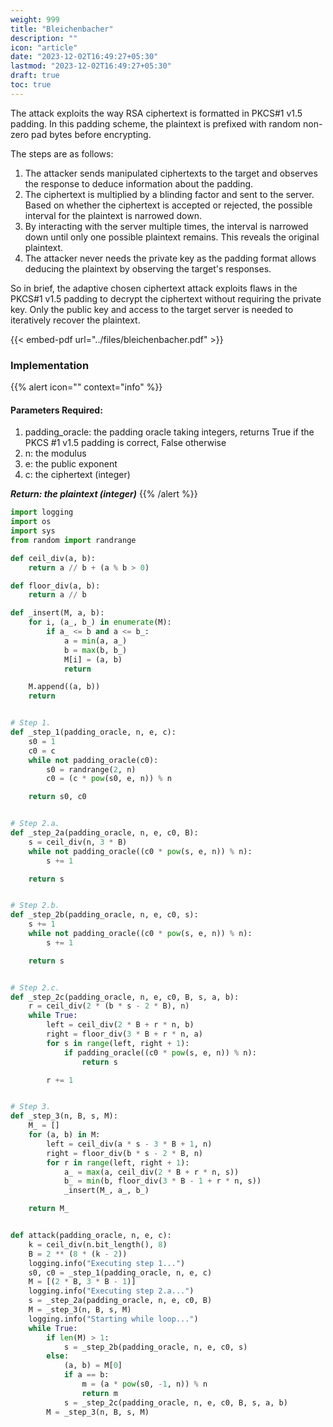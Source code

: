 ```yaml
---
weight: 999
title: "Bleichenbacher"
description: ""
icon: "article"
date: "2023-12-02T16:49:27+05:30"
lastmod: "2023-12-02T16:49:27+05:30"
draft: true
toc: true
---
```



The attack exploits the way RSA ciphertext is formatted in PKCS#1 v1.5 padding. In this padding scheme, the plaintext is prefixed with random non-zero pad bytes before encrypting.

The steps are as follows:
1. The attacker sends manipulated ciphertexts to the target and observes the response to deduce information about the padding.
2. The ciphertext is multiplied by a blinding factor and sent to the server. Based on whether the ciphertext is accepted or rejected, the possible interval for the plaintext is narrowed down.
3. By interacting with the server multiple times, the interval is narrowed down until only one possible plaintext remains. This reveals the original plaintext.
4. The attacker never needs the private key as the padding format allows deducing the plaintext by observing the target's responses.

So in brief, the adaptive chosen ciphertext attack exploits flaws in the PKCS#1 v1.5 padding to decrypt the ciphertext without requiring the private key. Only the public key and access to the target server is needed to iteratively recover the plaintext.


{{< embed-pdf url="../files/bleichenbacher.pdf" >}}

### Implementation
{{% alert icon="" context="info" %}}
#### Parameters Required:
1. padding_oracle: the padding oracle taking integers, returns True if the PKCS #1 v1.5 padding is correct, False otherwise
2. n: the modulus
3. e: the public exponent
4. c: the ciphertext (integer)

***Return: the plaintext (integer)***
{{% /alert %}}


```python
import logging
import os
import sys
from random import randrange

def ceil_div(a, b):
    return a // b + (a % b > 0)

def floor_div(a, b):
    return a // b

def _insert(M, a, b):
    for i, (a_, b_) in enumerate(M):
        if a_ <= b and a <= b_:
            a = min(a, a_)
            b = max(b, b_)
            M[i] = (a, b)
            return

    M.append((a, b))
    return


# Step 1.
def _step_1(padding_oracle, n, e, c):
    s0 = 1
    c0 = c
    while not padding_oracle(c0):
        s0 = randrange(2, n)
        c0 = (c * pow(s0, e, n)) % n

    return s0, c0


# Step 2.a.
def _step_2a(padding_oracle, n, e, c0, B):
    s = ceil_div(n, 3 * B)
    while not padding_oracle((c0 * pow(s, e, n)) % n):
        s += 1

    return s


# Step 2.b.
def _step_2b(padding_oracle, n, e, c0, s):
    s += 1
    while not padding_oracle((c0 * pow(s, e, n)) % n):
        s += 1

    return s


# Step 2.c.
def _step_2c(padding_oracle, n, e, c0, B, s, a, b):
    r = ceil_div(2 * (b * s - 2 * B), n)
    while True:
        left = ceil_div(2 * B + r * n, b)
        right = floor_div(3 * B + r * n, a)
        for s in range(left, right + 1):
            if padding_oracle((c0 * pow(s, e, n)) % n):
                return s

        r += 1


# Step 3.
def _step_3(n, B, s, M):
    M_ = []
    for (a, b) in M:
        left = ceil_div(a * s - 3 * B + 1, n)
        right = floor_div(b * s - 2 * B, n)
        for r in range(left, right + 1):
            a_ = max(a, ceil_div(2 * B + r * n, s))
            b_ = min(b, floor_div(3 * B - 1 + r * n, s))
            _insert(M_, a_, b_)

    return M_


def attack(padding_oracle, n, e, c):
    k = ceil_div(n.bit_length(), 8)
    B = 2 ** (8 * (k - 2))
    logging.info("Executing step 1...")
    s0, c0 = _step_1(padding_oracle, n, e, c)
    M = [(2 * B, 3 * B - 1)]
    logging.info("Executing step 2.a...")
    s = _step_2a(padding_oracle, n, e, c0, B)
    M = _step_3(n, B, s, M)
    logging.info("Starting while loop...")
    while True:
        if len(M) > 1:
            s = _step_2b(padding_oracle, n, e, c0, s)
        else:
            (a, b) = M[0]
            if a == b:
                m = (a * pow(s0, -1, n)) % n
                return m
            s = _step_2c(padding_oracle, n, e, c0, B, s, a, b)
        M = _step_3(n, B, s, M)
```